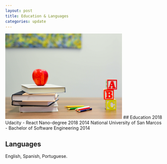 ```yaml
---
layout: post
title: Education & Languages
categories: update
---
```


<img src="/images/fulls/02.jpg" class="fit image">
## Education
2018  Udacity - React Nano-degree 2018
2014  National University of San Marcos - Bachelor of Software Engineering 2014

## Languages
English, Spanish, Portuguese.
